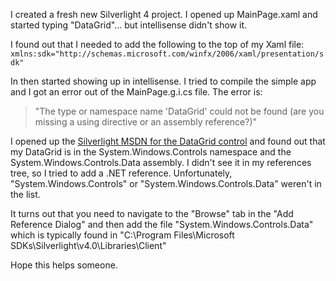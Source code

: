 <!--
author: JP Richardson
publish: Thu Mar 03 2011 16:56:20 GMT-0600 (CST)
status: publish
type: post
link: https://procbits.wordpress.com/2011/03/03/datagrid-not-found-in-silverlight-4/
tags: Silverlight
slug: 2011/03/03/datagrid-not-found-in-silverlight-4
title: DataGrid Not Found in Silverlight 4
-->



I created a fresh new Silverlight 4 project. I opened up MainPage.xaml
and started typing "DataGrid"... but intellisense didn't show it.

I found out that I needed to add the following to the top of my Xaml
file:
` xmlns:sdk="http://schemas.microsoft.com/winfx/2006/xaml/presentation/sdk"`

In then started showing up in intellisense. I tried to compile the
simple app and I got an error out of the MainPage.g.i.cs file. The error
is:

> "The type or namespace name 'DataGrid' could not be found (are you
> missing a using directive or an assembly reference?)"

I opened up the [Silverlight MSDN for the DataGrid
control](http://msdn.microsoft.com/en-us/library/system.windows.controls.datagrid(v=vs.95).aspx)
and found out that my DataGrid is in the System.Windows.Controls
namespace and the System.Windows.Controls.Data assembly. I didn't see it
in my references tree, so I tried to add a .NET reference.
Unfortunately, "System.Windows.Controls" or
"System.Windows.Controls.Data" weren't in the list.

It turns out that you need to navigate to the "Browse" tab in the "Add
Reference Dialog" and then add the file "System.Windows.Controls.Data"
which is typically found in "C:\\Program Files\\Microsoft
SDKs\\Silverlight\\v4.0\\Libraries\\Client"

Hope this helps someone.


